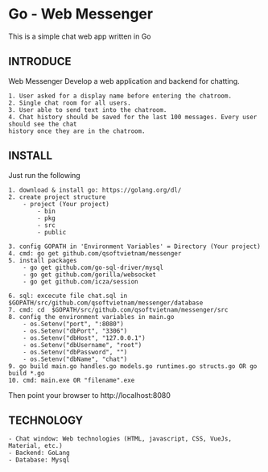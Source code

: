 # Go - Web Messenger

This is a simple chat web app written in Go

INTRODUCE
--------------------------------------------------------------------------------
Web Messenger
Develop a web application and backend for chatting.
```
1. User asked for a display name before entering the chatroom.
2. Single chat room for all users.
3. User able to send text into the chatroom.
4. Chat history should be saved for the last 100 messages. Every user should see the chat
history once they are in the chatroom.
```

INSTALL
--------------------------------------------------------------------------------
Just run the following

```
1. download & install go: https://golang.org/dl/
2. create project structure
    - project (Your project)
        - bin
        - pkg        
        - src
        - public  

3. config GOPATH in 'Environment Variables' = Directory (Your project)
4. cmd: go get github.com/qsoftvietnam/messenger
5. install packages
    - go get github.com/go-sql-driver/mysql
    - go get github.com/gorilla/websocket
    - go get github.com/icza/session

6. sql: excecute file chat.sql in $GOPATH/src/github.com/qsoftvietnam/messenger/database
7. cmd: cd  $GOPATH/src/github.com/qsoftvietnam/messenger/src
8. config the environment variables in main.go
    - os.Setenv("port", ":8080")
    - os.Setenv("dbPort", "3306")
    - os.Setenv("dbHost", "127.0.0.1")
    - os.Setenv("dbUsername", "root")
    - os.Setenv("dbPassword", "")
    - os.Setenv("dbName", "chat")
9. go build main.go handles.go models.go runtimes.go structs.go OR go build *.go
10. cmd: main.exe OR "filename".exe
```

Then point your browser to http://localhost:8080

TECHNOLOGY
--------------------------------------------------------------------------------

```
- Chat window:​ Web technologies (HTML, javascript, CSS, VueJs, Material, etc.)
- Backend: GoLang
- Database: Mysql
```
